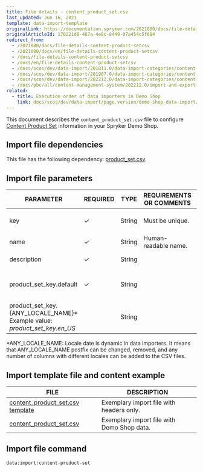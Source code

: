 ```yaml
---
title: File details - content_product_set.csv
last_updated: Jun 16, 2021
template: data-import-template
originalLink: https://documentation.spryker.com/2021080/docs/file-details-content-product-setcsv
originalArticleId: 170221d8-467a-4e8c-8449-07a454c5f684
redirect_from:
  - /2021080/docs/file-details-content-product-setcsv
  - /2021080/docs/en/file-details-content-product-setcsv
  - /docs/file-details-content-product-setcsv
  - /docs/en/file-details-content-product-setcsv
  - /docs/scos/dev/data-import/201811.0/data-import-categories/content-management/file-details-content-product-set.csv.html
  - /docs/scos/dev/data-import/201907.0/data-import-categories/content-management/file-details-content-product-set.csv.html
  - /docs/scos/dev/data-import/202212.0/data-import-categories/content-management/file-details-content-product-set.csv.html
  - /docs/pbc/all/content-management-system/202212.0/import-and-export-data/file-details-content-product-set.csv.html
related:
  - title: Execution order of data importers in Demo Shop
    link: docs/scos/dev/data-import/page.version/demo-shop-data-import/execution-order-of-data-importers-in-demo-shop.html
---
```


This document describes the `content_product_set.csv` file to configure [Content Product Set](/docs/pbc/all/content-management-system/{{page.version}}/base-shop/content-items-feature-overview.html) information in your Spryker Demo Shop.

## Import file dependencies

This file has the following dependency: [product_set.csv](/docs/scos/dev/data-import/{{page.version}}/data-import-categories/merchandising-setup/product-merchandising/file-details-product-set.csv.html).



## Import file parameters



| PARAMETER | REQUIRED | TYPE | REQUIREMENTS OR COMMENTS | DESCRIPTION |
| --- | --- | --- | --- | --- |
| key | &check; | String | Must be unique. | Unique identifier of the content. |
| name | &check; | String |	Human-readable name. | Name of the content. |
| description | &check; | String |  | Description of the content. |
| product_set_key.default | &check; | String |  | Default key identifier of the product set. |
| product_set_key.{ANY_LOCALE_NAME}*<br>Example value: *product_set_key.en_US* |  | String |  | Key identifier of the product set, translated |

*ANY_LOCALE_NAME: Locale date is dynamic in data importers. It means that ANY_LOCALE_NAME postfix can be changed, removed, and any number of columns with different locales can be added to the CSV files.



## Import template file and content example



| FILE | DESCRIPTION |
| --- | --- |
| [content_product_set.csv template](https://spryker.s3.eu-central-1.amazonaws.com/docs/Developer+Guide/Back-End/Data+Manipulation/Data+Ingestion/Data+Import/Data+Import+Categories/Content+Management/Template+content_product_set.csv) | Exemplary import file with headers only. |
| [content_product_set.csv](https://spryker.s3.eu-central-1.amazonaws.com/docs/Developer+Guide/Back-End/Data+Manipulation/Data+Ingestion/Data+Import/Data+Import+Categories/Content+Management/content_product_set.csv) | Exemplary import file with Demo Shop data. |


## Import file command

```bash
data:import:content-product-set
```
